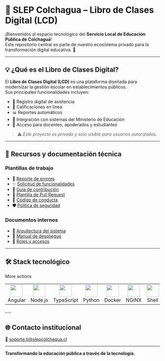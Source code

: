 # 📘 SLEP Colchagua – Libro de Clases Digital (LCD)

¡Bienvenidos al espacio tecnológico del **Servicio Local de Educación Pública de Colchagua**!  
Este repositorio central es parte de nuestro ecosistema privado para la transformación digital educativa. 🚀

---

## 💡 ¿Qué es el Libro de Clases Digital?

El **Libro de Clases Digital (LCD)** es una plataforma diseñada para modernizar la gestión escolar en establecimientos públicos.  
Sus principales funcionalidades incluyen:

- 📅 Registro digital de asistencia
- 📝 Calificaciones en línea
- 📊 Reportes automáticos
- 🔗 Integración con sistemas del Ministerio de Educación
- 📱 Acceso para docentes, apoderados y estudiantes

> ⚠️ _Este proyecto es privado y solo visible para usuarios autorizados._

---

## 📂 Recursos y documentación técnica

### Plantillas de trabajo

- 🐞 [Reporte de errores](../ISSUE_TEMPLATE/bug_report.md)
- ✨ [Solicitud de funcionalidades](../ISSUE_TEMPLATE/feature_request.md)
- 🤝 [Guía de contribución](../CONTRIBUTING.md)
- 🔀 [Plantilla de Pull Request](../PULL_REQUEST_TEMPLATE.md)
- 📜 [Código de conducta](../CODE_OF_CONDUCT.md)
- 🛡️ [Política de seguridad](../SECURITY.md)

### Documentos internos

- 🧱 [Arquitectura del sistema](docs/ARQUITECTURA.md)
- 🚀 [Manual de despliegue](docs/DEPLOY.md)
- 👥 [Roles y accesos](docs/ROLES.md)

---

## 🛠️ Stack tecnológico

<table>More actions
  <tr>
    <td align="center"><img src="https://cdn.jsdelivr.net/gh/devicons/devicon/icons/angularjs/angularjs-original.svg" width="40"/><br>Angular</td>
    <td align="center"><img src="https://cdn.jsdelivr.net/gh/devicons/devicon/icons/nodejs/nodejs-original.svg" width="40"/><br>Node.js</td>
    <td align="center"><img src="https://cdn.jsdelivr.net/gh/devicons/devicon/icons/typescript/typescript-original.svg" width="40"/><br>TypeScript</td>
    <td align="center"><img src="https://cdn.jsdelivr.net/gh/devicons/devicon/icons/python/python-original.svg" width="40"/><br>Python</td>
    <td align="center"><img src="https://cdn.jsdelivr.net/gh/devicons/devicon/icons/docker/docker-original.svg" width="40"/><br>Docker</td>
    <td align="center"><img src="https://cdn.jsdelivr.net/gh/devicons/devicon/icons/nginx/nginx-original.svg" width="40"/><br>NGINX</td>
    <td align="center"><img src="https://cdn.jsdelivr.net/gh/devicons/devicon/icons/bash/bash-original.svg" width="40"/><br>Shell</td>
    <td align="center"><img src="https://cdn.jsdelivr.net/gh/devicons/devicon/icons/linux/linux-original.svg" width="40"/><br>Linux</td>
  </tr>
</table>
---

## 🌐 Contacto institucional

📧 [soporte.ti@slepcolchagua.cl](mailto:soporte.ti@slepcolchagua.cl)

---

**Transformando la educación pública a través de la tecnología.**
